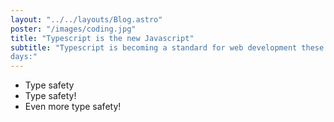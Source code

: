 ```yaml
---
layout: "../../layouts/Blog.astro"
poster: "/images/coding.jpg"
title: "Typescript is the new Javascript"
subtitle: "Typescript is becoming a standard for web development these
days:"
---
```


- Type safety
- Type safety!
- Even more type safety!
